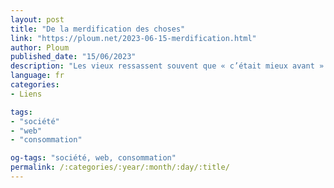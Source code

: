 ```yaml
---
layout: post
title: "De la merdification des choses"
link: "https://ploum.net/2023-06-15-merdification.html"
author: Ploum
published_date: "15/06/2023"
description: "Les vieux ressassent souvent que « c’était mieux avant » et que « tout se désagrège ». Le trope semble éculé. Mais s’il contenait une part de vérité ? Et si, réellement, nous étions dans une période où la plupart des services devenaient merdiques ? Et si le capitalo-consumérime était entré dans sa phase de « merdification » ?"
language: fr
categories:
- Liens

tags:
- "société"
- "web"
- "consommation"

og-tags: "société, web, consommation"
permalink: /:categories/:year/:month/:day/:title/
---
```

